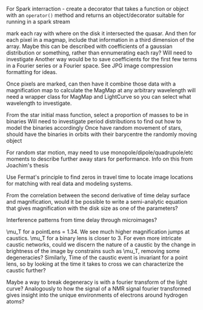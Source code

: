For Spark interraction - create a decorator that takes a function or object with an `operator()` method and returns an object/decorator suitable for running in a spark stream

mark each ray with where on the disk it intersected the quasar. And then for each pixel in a magmap, include that information in a third dimension of the array. 
	Maybe this can be described with coefficients of a gaussian distribution or something, rather than ennumerating each ray? Will need to investigate
	Another way would be to save coefficients for the first few terms in a Fourier series or a Fourier space. See JPG image compression formatting for ideas.

Once pixels are marked, can then have it combine those data with a magnification map to calculate the MagMap at any arbitrary wavelength
	will need a wrapper class for MagMap and LightCurve so you can select what wavelength to investigate.


From the star initial mass function, select a proportion of masses to be in binaries
	Will need to investigate period distributions to find out how to model the binaries accordingly
	Once have random movement of stars, should have the binaries in orbits with their barycentre the randomly moving object

For random star motion, may need to use monopole/dipole/quadrupole/etc moments to describe further away stars for performance.
	Info on this from Joachim's thesis


Use Fermat's principle to find zeros in travel time to locate image locations for matching with real data and modeling systems.


From the correlation between the second derivative of time delay surface and magnification, would it be possible to write a semi-analytic equation that gives magnification with the disk size as one of the parameters?

Interference patterns from time delay through microimages?

\mu_T for a pointLens = 1.34. We see much higher magnification jumps at caustics. \mu_T for a binary lens is closer to 3. For even more intricate caustic networks, could we discern the nature of a caustic by the change in brightness of the image by constrains such as \mu_T, removing some degeneracies?
Similarly, Time of the caustic event is invariant for a point lens, so by looking at the time it takes to cross we can characterize the caustic further?

Maybe a way to break degeneracy is with a fourier transform of the light curve? Analogously to how the signal of a NMR signal fourier transformed gives insight into the unique environments of electrons around hydrogen atoms?


